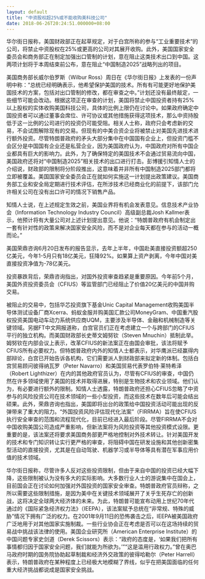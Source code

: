 ```yaml
---
layout: default
title: "中资股权超25%或不能收购美科技公司"
date: 2018-06-26T20:24:51.000000+08:00
---
```


华尔街日报称，美国财政部正在起草规定，对于白宫所称的参与“工业重要技术”的公司，将禁止中资股权在25%或更高的公司对其展开收购。此外，美国国家安全委员会和商务部正在制定加强出口管制的计划，意在阻止这类技术出口到中国。这两项计划将于本周结束前公布，意在阻止“中国制造2025”战略列出的项目。


美国商务部长威尔伯罗斯（Wilbur Ross）周日在《华尔街日报》上发表的一份声明中称：“总统已经明确表示，他希望保护美国的技术。所有有可能更好地保护美国技术的方案，包括对出口管制的修改，都在审查之中。”计划还没有最终敲定，一些细节可能会改动。根据这项正在审查的计划，美国将禁止中国投资者持有25%以上股权的实体收购美国科技公司，具体的比例上限仍在讨论中。如果政府确定中国投资者可以通过董事会席位、许可协议或其他措施获得这项技术，那么中资持股低于这一比例的公司进行的投资仍可能受阻。相关人士称，政府只会考虑新的交易，不会试图解除现有的交易。但现有的中美合资企业将被禁止对美国先进技术进行额外投资。尽管特朗普政府的矛头大部分集中在中国国有企业上，但投资门槛不会区分是中国国有企业还是私营企业，因为美国政府认为，中国政府对所有中国企业都具有巨大的影响力。此外，为了确保特定的美国技术不会通过贸易流向中国，美国政府还将对“中国制造2025”相关技术的出口进行打击。彭博援引知情人士的介绍说，财政部的限制将分阶段推出，这意味着并非所有中国制造2025部门都将立即被覆盖。美国国家安全委员会正在就如何实施这一计划提出政策建议。美国商务部工业和安全局定期进行技术评估，在所涉技术已经商业化的前提下，该部门允许相关公司在没有出口许可的情况下销售产品。


知情人士说，在上述规定生效之前，美国业界将有机会发表意见。信息技术产业协会（Information Technology Industry Council）高级副总裁Josh Kallmer表示，他预计将有大量公司对上述计划提出意见。他说：“特朗普政府有机会制定出一套有针对性的政策来解决国家安全风险，而不是对企业每天都在参与的活动一概而论。”


美国荣鼎咨询6月20日发布的报告显示，去年上半年，中国赴美直接投资额超250亿美元，今年1-5月只有18亿美元，狂降92%。如果算上资产剥离，今年中国对美直接投资净值为-78亿美元。


投资暴跌背后，荣鼎咨询指出，对国外投资审查趋紧是重要原因。今年前5个月，美国外资投资委员会（CFIUS）等监管部门已经阻止了价值20亿美元的中国并购交易。


被阻止的交易中，包括华芯投资旗下基金Unic Capital Management收购美国半导体测试设备厂商Xcerra、蚂蚁金服并购美国汇款公司MoneyGram、中国重汽股权投资美国电动车动力系统供应商UQM，主要涉及半导体、金融和机械制造等关键领域。另据FT中文网报道称，白宫官员们正在考虑建立一个与跨部门的CFIUS平行的独立机构。而美国财政部长史蒂文姆努钦（Steven Mnuchin）抵制此举。姆努钦在内部会议上表示，改革CFIUS的新法案正在由国会审批，该法将赋予CFIUS所有必要权力。但特朗普政府内外的知情人士都表示，对华鹰派已经赢得内部辩论，白宫已开始告诉各机构，它们需要派人到财政部来拟定新的体制。包括白宫贸易顾问彼得纳瓦罗（Peter Navarro）和美国贸易代表罗伯特·莱特希泽（Robert Lighthizer）在内的其他政府官员认为，尽管有CFIUS的审查，中国仍然在许多领域使用了美国的技术并取得进展，特别是生物技术和农业领域。他们认为，有必要进行额外的限制。知情人士透露，特朗普政府还担心CFIUS忽略了中资参与的风险投资公司在技术领域的一些小型投资，而这些技术在数年后可能会结出硕果。此外，荣鼎咨询也指出，美国即将出台的政策给中国投资活动可能出现的反弹带来了重大的阻力。“外国投资风险评估现代化法案”（FIRRMA）旨在使CFIUS执行安全审查的范围和流程现代化，目前已经进入最后阶段。尽管FIRRMA不会对中国收购美国公司造成严重影响，但新法案将为风险投资等其他投资模式设限。更重要的是，该法案还将要求美国商务部更严格地控制对外技术转让。针对美国开发的技术和专门知识转让实行更严格的审查，将阻碍中国在研发设施和其他创新密集型活动的直接投资，尤其是在自动驾驶、机器学习或半导体等具有潜在军事应用价值的技术领域。


华尔街日报称，尽管许多人反对这些投资限制，但由于来自中国的投资已经大幅下降，这些限制被认为没有多大的实际影响。大多数行业人士的游说集中在国会上，目前国会正在讨论如何加强对外国投资的国家安全审查。特朗普政府官员辩称，之所以需要这些限制措施，是因为美中在关键技术领域展开了关乎生死存亡的创新战，这将决定全球两大经济体的未来。为此，特朗普可能宣布动用上世纪70年代通过的《国际紧急经济权力法》（IEEPA），该法案赋予总统在“非常规、特殊的威胁”情况下拥有广泛的权力。在2001年9月11日的恐怖袭击之后，IEEPA被美国政府广泛地用于对其他国家实施制裁。一些行业协会正在考虑是否可以在这场持续的贸易战中挑战该法律的使用。美国企业研究所（American Enterprise Institute）的中国问题专家史剑道（Derek Scissors）表示：“政府的态度是，‘如果我们把所有事情都归因于国家安全问题，我们就能为所欲为。’”“这是滥用行政权力。”曾在奥巴马政府时期的国务院协助起草制裁和经济外交政策的彼得哈勒尔（Peter Harrell）表示，特朗普政府在某种程度上已经极大地模糊了界线，似乎在把美国面临的任何重大经济挑战都说成是国家安全挑战。

